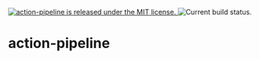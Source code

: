 <p align="left">
  <a href="https://github.com/Porhay/action-pipeline/LICENSE">
    <img src="https://img.shields.io/badge/license-MIT-blue.svg" alt="action-pipeline is released under the MIT license." />
  </a>
  
  <img src="https://github.com/Porhay/action-pipeline/workflows/build/badge.svg?branch=master" alt="Current build status." />
  
</p>

# action-pipeline
